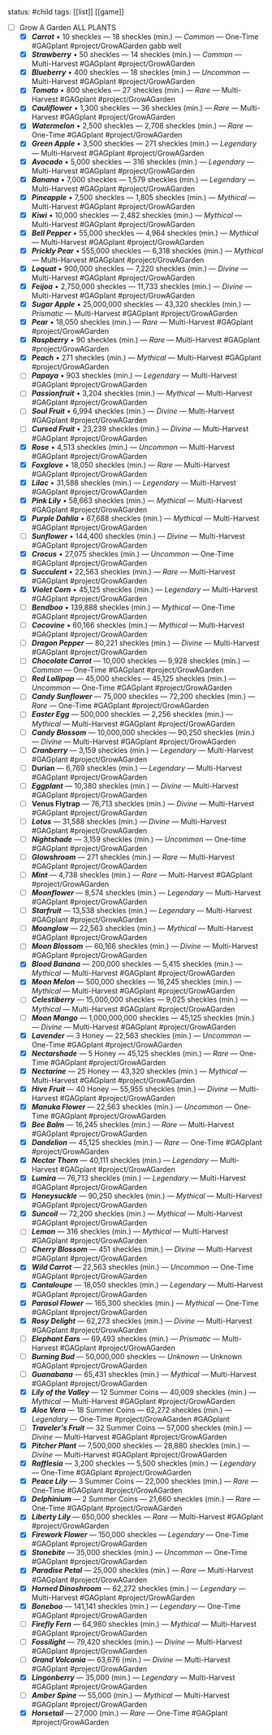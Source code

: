 status: #child 
tags: [[list]] [[game]] 

- [ ] Grow A Garden ALL PLANTS
	- [x] ***Carrot*** • 10 sheckles — 18 sheckles (min.) — *Common* — One-Time #GAGplant #project/GrowAGarden gabb well
	- [x] ***Strawberry*** • 50 sheckles — 14 sheckles (min.) — *Common* — Multi-Harvest #GAGplant #project/GrowAGarden 
	- [x] ***Blueberry*** • 400 sheckles — 18 sheckles (min.) — *Uncommon* — Multi-Harvest #GAGplant #project/GrowAGarden 
	- [x] ***Tomato*** • 800 sheckles — 27 sheckles (min.) — *Rare* — Multi-Harvest #GAGplant #project/GrowAGarden 
	- [x] ***Cauliflower*** • 1,300 sheckles — 36 sheckles (min.) — *Rare* — Multi-Harvest #GAGplant #project/GrowAGarden 
	- [x] ***Watermelon*** • 2,500 sheckles — 2,708 sheckles (min.) — *Rare* — One-Time #GAGplant #project/GrowAGarden 
	- [x] ***Green Apple*** • 3,500 sheckles — 271 sheckles (min.) — *Legendary* — Multi-Harvest #GAGplant #project/GrowAGarden 
	- [x] ***Avocado*** • 5,000 sheckles — 316 sheckles (min.) — *Legendary* — Multi-Harvest #GAGplant #project/GrowAGarden 
	- [x] ***Banana*** • 7,000 sheckles — 1,579 sheckles (min.) — *Legendary* — Multi-Harvest #GAGplant #project/GrowAGarden 
	- [x] ***Pineapple*** • 7,500 sheckles — 1,805 sheckles (min.) — *Mythical* — Multi-Harvest #GAGplant #project/GrowAGarden 
	- [x] ***Kiwi*** • 10,000 sheckles — 2,482 sheckles (min.) — *Mythical* — Multi-Harvest #GAGplant #project/GrowAGarden 
	- [x] ***Bell Pepper*** • 55,000 sheckles — 4,964 sheckles (min.) — *Mythical* — Multi-Harvest #GAGplant #project/GrowAGarden 
	- [x] ***Prickly Pear*** • 555,000 sheckles — 6,318 sheckles (min.) — *Mythical* — Multi-Harvest #GAGplant #project/GrowAGarden 
	- [x] ***Loquat*** • 900,000 sheckles — 7,220 sheckles (min.) — *Divine* — Multi-Harvest #GAGplant #project/GrowAGarden 
	- [x] ***Feijoa*** • 2,750,000 sheckles — 11,733 sheckles (min.) — *Divine* — Multi-Harvest #GAGplant #project/GrowAGarden 
	- [x] ***Sugar Apple*** • 25,000,000 sheckles — 43,320 sheckles (min.) — *Prismatic* — Multi-Harvest #GAGplant #project/GrowAGarden 
	- [x] ***Pear*** • 18,050 sheckles (min.) — *Rare* — Multi-Harvest #GAGplant #project/GrowAGarden 
	- [x] ***Raspberry*** • 90 sheckles (min.) — *Rare* — Multi-Harvest #GAGplant #project/GrowAGarden 
	- [x] ***Peach*** • 271 sheckles (min.) — *Mythical* — Multi-Harvest #GAGplant #project/GrowAGarden 
	- [ ] ***Papaya*** • 903 sheckles (min.) — *Legendary* — Multi-Harvest #GAGplant #project/GrowAGarden 
	- [ ] ***Passionfruit*** • 3,204 sheckles (min.) — *Mythical* — Multi-Harvest #GAGplant #project/GrowAGarden 
	- [ ] ***Soul Fruit*** • 6,994 sheckles (min.) — *Divine* — Multi-Harvest #GAGplant #project/GrowAGarden 
	- [ ] ***Cursed Fruit*** • 23,239 sheckles (min.) — *Divine* — Multi-Harvest #GAGplant #project/GrowAGarden 
	- [x] ***Rose*** • 4,513 sheckles (min.) — *Uncommon* — Multi-Harvest #GAGplant #project/GrowAGarden 
	- [x] ***Foxglove*** • 18,050 sheckles (min.) — *Rare* — Multi-Harvest #GAGplant #project/GrowAGarden 
	- [x] ***Lilac*** • 31,588 sheckles (min.) — *Legendary* — Multi-Harvest #GAGplant #project/GrowAGarden 
	- [x] ***Pink Lily*** • 58,663 sheckles (min.) — *Mythical* — Multi-Harvest #GAGplant #project/GrowAGarden 
	- [x] ***Purple Dahlia*** • 67,688 sheckles (min.) — *Mythical* — Multi-Harvest #GAGplant #project/GrowAGarden 
	- [ ] ***Sunflower*** • 144,400 sheckles (min.) — *Divine* — Multi-Harvest #GAGplant #project/GrowAGarden 
	- [x] ***Crocus*** • 27,075 sheckles (min.) — *Uncommon* — One-Time #GAGplant #project/GrowAGarden 
	- [x] ***Succulent*** • 22,563 sheckles (min.) — *Rare* — Multi-Harvest #GAGplant #project/GrowAGarden 
	- [x] ***Violet Corn*** • 45,125 sheckles (min.) — *Legendary* — Multi-Harvest #GAGplant #project/GrowAGarden 
	- [ ] ***Bendboo*** • 139,888 sheckles (min.) — *Mythical* — One-Time #GAGplant #project/GrowAGarden 
	- [ ] ***Cocovine*** • 60,166 sheckles (min.) — *Mythical* — Multi-Harvest #GAGplant #project/GrowAGarden  
	- [ ] ***Dragon Pepper*** — 80,221 sheckles (min.) — *Divine* — Multi-Harvest #GAGplant #project/GrowAGarden 
	- [ ] ***Chocolate Carrot*** — 10,000 sheckles — 9,928 sheckles (min.) — *Common* — One-Time #GAGplant #project/GrowAGarden  
	- [ ] ***Red Lollipop*** — 45,000 sheckles — 45,125 sheckles (min.) — *Uncommon* — One-Time #GAGplant #project/GrowAGarden  
	- [ ] ***Candy Sunflower*** — 75,000 sheckles — 72,200 sheckles (min.) — *Rare* — One-Time #GAGplant #project/GrowAGarden 
	- [ ] ***Easter Egg*** — 500,000 sheckles — 2,256 sheckles (min.) — *Mythical* — Multi-Harvest #GAGplant #project/GrowAGarden  
	- [ ] ***Candy Blossom*** — 10,000,000 sheckles — 90,250 sheckles (min.) — *Divine* — Multi-Harvest #GAGplant #project/GrowAGarden 
	- [ ] ***Cranberry*** — 3,159 sheckles (min.) — *Legendary* — Multi-Harvest #GAGplant #project/GrowAGarden  
	- [ ] **Durian** — 6,769 sheckles (min.) — *Legendary* — Multi-Harvest #GAGplant #project/GrowAGarden  
	- [ ] ***Eggplant*** — 10,380 sheckles (min.) — *Divine* — Multi-Harvest #GAGplant #project/GrowAGarden  
	- [ ] **Venus Flytrap** — 76,713 sheckles (min.) — *Divine* — Multi-Harvest #GAGplant #project/GrowAGarden  
	- [ ] ***Lotus*** — 31,588 sheckles (min.) — *Divine* — Multi-Harvest #GAGplant #project/GrowAGarden  
	- [ ] ***Nightshade*** — 3,159 sheckles (min.) — *Uncommon* — One-time #GAGplant #project/GrowAGarden  
	- [ ] ***Glowshroom*** — 271 sheckles (min.) — *Rare* — Multi-Harvest #GAGplant #project/GrowAGarden  
	- [ ] ***Mint*** — 4,738 sheckles (min.) — *Rare* — Multi-Harvest #GAGplant #project/GrowAGarden  
	- [ ] ***Moonflower*** — 8,574 sheckles (min.) — *Legendary* — Multi-Harvest #GAGplant #project/GrowAGarden  
	- [ ] ***Starfruit*** — 13,538 sheckles (min.) — *Legendary* — Multi-Harvest #GAGplant #project/GrowAGarden 
	- [ ] ***Moonglow*** — 22,563 sheckles (min.) — *Mythical* — Multi-Harvest #GAGplant #project/GrowAGarden  
	- [ ] ***Moon Blossom*** — 60,166 sheckles (min.) — *Divine* — Multi-Harvest #GAGplant #project/GrowAGarden  
	- [x] ***Blood Banana*** — 200,000 sheckles — 5,415 sheckles (min.) — *Mythical* — Multi-Harvest #GAGplant #project/GrowAGarden 
	- [x] ***Moon Melon*** — 500,000 sheckles — 16,245 sheckles (min.) — *Mythical* — Multi-Harvest #GAGplant #project/GrowAGarden  
	- [ ] ***Celestiberry*** — 15,000,000 sheckles — 9,025 sheckles (min.) — *Mythical* — Multi-Harvest #GAGplant #project/GrowAGarden  
	- [ ] ***Moon Mango*** — 1,000,000,000 sheckles — 45,125 sheckles (min.) — *Divine* — Multi-Harvest #GAGplant #project/GrowAGarden  
	- [x] ***Lavender*** — 3 Honey — 22,563 sheckles (min.) — *Uncommon* — One-Time #GAGplant #project/GrowAGarden 
	- [x] ***Nectarshade*** — 5 Honey — 45,125 sheckles (min.) — *Rare* — One-Time #GAGplant #project/GrowAGarden 
	- [x] ***Nectarine*** — 25 Honey — 43,320 sheckles (min.) — *Mythical* — Multi-Harvest #GAGplant #project/GrowAGarden 
	- [x] ***Hive Fruit*** — 40 Honey — 55,955 sheckles (min.) — *Divine* — Multi-Harvest #GAGplant #project/GrowAGarden 
	- [x] ***Manuka Flower*** — 22,563 sheckles (min.) — *Uncommon* — One-Time #GAGplant #project/GrowAGarden 
	- [x] ***Bee Balm*** — 16,245 sheckles (min.) — *Rare* — Multi-Harvest #GAGplant #project/GrowAGarden 
	- [x] ***Dandelion*** — 45,125 sheckles (min.) — *Rare* — One-Time #GAGplant #project/GrowAGarden 
	- [x] ***Nectar Thorn*** — 40,111 sheckles (min.) — *Legendary* — Multi-Harvest #GAGplant #project/GrowAGarden 
	- [x] ***Lumira*** — 76,713 sheckles (min.) — *Legendary* — Multi-Harvest #GAGplant #project/GrowAGarden 
	- [x] ***Honeysuckle*** — 90,250 sheckles (min.) — *Mythical* — Multi-Harvest #GAGplant #project/GrowAGarden 
	- [x] ***Suncoil*** — 72,200 sheckles (min.) — *Mythical* — Multi-Harvest #GAGplant #project/GrowAGarden 
	- [ ] ***Lemon*** — 316 sheckles (min.) — *Mythical* — Multi-Harvest #GAGplant #project/GrowAGarden  
	- [ ] ***Cherry Blossom*** — 451 sheckles (min.) — *Divine* — Multi-Harvest #GAGplant #project/GrowAGarden  
	- [x] ***Wild Carrot*** — 22,563 sheckles (min.) — *Uncommon* — One-Time #GAGplant #project/GrowAGarden 
	- [x] ***Cantaloupe*** — 18,050 sheckles (min.) — *Legendary* — Multi-Harvest #GAGplant #project/GrowAGarden 
	- [x] ***Parasol Flower*** — 165,300 sheckles (min.) — *Mythical* — One-Time #GAGplant #project/GrowAGarden 
	- [x] ***Rosy Delight*** — 62,273 sheckles (min.) — *Divine* — Multi-Harvest #GAGplant #project/GrowAGarden 
	- [ ] ***Elephant Ears*** — 69,493 sheckles (min.) — *Prismatic* — Multi-Harvest #GAGplant #project/GrowAGarden 
	- [ ] ***Burning Bud*** — 50,000,000 sheckles — *Unknown* — Unknown #GAGplant #project/GrowAGarden 
	- [ ] ***Guanabana*** — 65,431 sheckles (min.) — *Mythical* — Multi-Harvest #GAGplant #project/GrowAGarden 
	- [x] ***Lily of the Valley*** — 12 Summer Coins — 40,009 sheckles (min.) — *Mythical* — Multi-Harvest #GAGplant #project/GrowAGarden 
	- [x] ***Aloe Vera*** — 18 Summer Coins — 62,272 sheckles (min.) — *Legendary* — One-Time #project/GrowAGarden #GAGplant 
	- [ ] ***Traveler's Fruit*** — 32 Summer Coins — 57,000 sheckles (min.) — *Divine* — Multi-Harvest #GAGplant #project/GrowAGarden 
	- [x] ***Pitcher Plant*** — 7,500,000 sheckles — 28,880 sheckles (min.) — *Divine* — Multi-Harvest #GAGplant #project/GrowAGarden 
	- [x] ***Rafflesia*** — 3,200 sheckles — 5,500 sheckles (min.) — *Legendary* — One-Time #GAGplant #project/GrowAGarden 
	- [x] ***Peace Lily*** — 3 Summer Coins — 22,000 sheckles (min.) — *Rare* — One-Time #GAGplant #project/GrowAGarden 
	- [x] ***Delphinium*** — 2 Summer Coins — 21,660 sheckles (min.) — *Rare* — One-Time #GAGplant #project/GrowAGarden 
	- [x] ***Liberty Lily*** — 650,000 sheckles — *Rare* — Multi-Harvest #GAGplant #project/GrowAGarden 
	- [x] ***Firework Flower*** — 150,000 sheckles — *Legendary* — One-Time #GAGplant #project/GrowAGarden 
	- [x] ***Stonebite*** — 35,000 sheckles (min.) — *Uncommon* — One-Time #GAGplant #project/GrowAGarden 
	- [x] ***Paradise Petal*** — 25,000 sheckles (min.) — *Rare* — Multi-Harvest #GAGplant #project/GrowAGarden 
	- [x] ***Horned Dinoshroom*** — 62,272 sheckles (min.) — *Legendary* — Multi-Harvest #GAGplant #project/GrowAGarden
	- [x] ***Boneboo*** — 141,141 sheckles (min.) — *Legendary* — One-Time #GAGplant #project/GrowAGarden 
	- [ ] ***Firefly Fern*** — 64,980 sheckles (min.) — *Mythical* — Multi-Harvest #GAGplant #project/GrowAGarden 
	- [ ] ***Fossilight*** — 79,420 sheckles (min.) — *Divine* — Multi-Harvest #GAGplant #project/GrowAGarden 
	- [ ] ***Grand Volcania*** — 63,676 (min.) — *Divine* — Multi-Harvest #GAGplant #project/GrowAGarden 
	- [x] ***Lingonberry*** — 35,000 (min.) — *Legendary* — Multi-Harvest #GAGplant #project/GrowAGarden 
	- [ ] ***Amber Spine*** — 55,000 (min.) — *Mythical* — Multi-Harvest #GAGplant #project/GrowAGarden 
	- [x] ***Horsetail*** — 27,000 (min.) — *Rare* — One-Time #GAGplant #project/GrowAGarden 